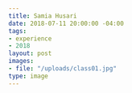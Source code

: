 ```yaml
---
title: Samia Husari
date: 2018-07-11 20:00:00 -04:00
tags:
- experience
- 2018
layout: post
images:
- file: "/uploads/class01.jpg"
type: image
---
```



